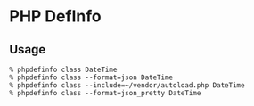 # PHP DefInfo

## Usage

```
% phpdefinfo class DateTime
% phpdefinfo class --format=json DateTime
% phpdefinfo class --include=~/vendor/autoload.php DateTime
% phpdefinfo class --format=json_pretty DateTime
```
